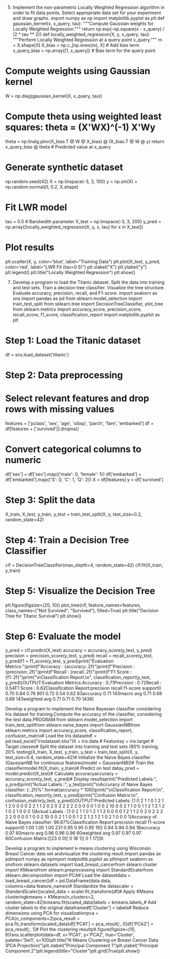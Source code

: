 5. Implement the non-parametric Locally Weighted Regression algorithm in order to fit data points.
Select appropriate data set for your experiment and draw graphs.
import numpy as np
import matplotlib.pyplot as plt
def gaussian_kernel(x, x_query, tau):
"""Compute Gaussian weights for Locally Weighted Regression."""
return np.exp(-np.square(x - x_query) / (2 * tau ** 2))
def locally_weighted_regression(X, y, x_query, tau):
"""Perform Locally Weighted Regression at a query point x_query."""
m = X.shape[0]
X_bias = np.c_[np.ones(m), X] # Add bias term
x_query_bias = np.array([1, x_query]) # Bias term for the query point
# Compute weights using Gaussian kernel
W = np.diag(gaussian_kernel(X, x_query, tau))
# Compute theta using weighted least squares: theta = (X'WX)^(-1) X'Wy
theta = np.linalg.pinv(X_bias.T @ W @ X_bias) @ (X_bias.T @ W @ y)
return x_query_bias @ theta # Predicted value at x_query
# Generate synthetic dataset
np.random.seed(42)
X = np.linspace(-3, 3, 100)
y = np.sin(X) + np.random.normal(0, 0.2, X.shape)
# Fit LWR model
tau = 0.5 # Bandwidth parameter
X_test = np.linspace(-3, 3, 200)
y_pred = np.array([locally_weighted_regression(X, y, x, tau) for x in X_test])
# Plot results
plt.scatter(X, y, color='blue', label="Training Data")
plt.plot(X_test, y_pred, color='red', label="LWR Fit (tau=0.5)")
plt.xlabel("X")
plt.ylabel("y")
plt.legend()
plt.title("Locally Weighted Regression")
plt.show()

7) Develop a program to load the Titanic dataset. Split the data into training and test sets. Train a
decision tree classifier. Visualize the tree structure. Evaluate accuracy, precision, recall, and F1-score.
import seaborn as sns
import pandas as pd
from sklearn.model_selection import train_test_split
from sklearn.tree import DecisionTreeClassifier, plot_tree
from sklearn.metrics import accuracy_score, precision_score, recall_score, f1_score,
classification_report
import matplotlib.pyplot as plt
# Step 1: Load the Titanic dataset
df = sns.load_dataset('titanic')
# Step 2: Data preprocessing
# Select relevant features and drop rows with missing values
features = ['pclass', 'sex', 'age', 'sibsp', 'parch', 'fare', 'embarked']
df = df[features + ['survived']].dropna()
# Convert categorical columns to numeric
df['sex'] = df['sex'].map({'male': 0, 'female': 1})
df['embarked'] = df['embarked'].map({'S': 0, 'C': 1, 'Q': 2})
X = df[features]
y = df['survived']
# Step 3: Split the data
X_train, X_test, y_train, y_test = train_test_split(X, y, test_size=0.2, random_state=42)
# Step 4: Train a Decision Tree Classifier
clf = DecisionTreeClassifier(max_depth=4, random_state=42)
clf.fit(X_train, y_train)
# Step 5: Visualize the Decision Tree
plt.figure(figsize=(20, 10))
plot_tree(clf, feature_names=features, class_names=["Not Survived", "Survived"], filled=True)
plt.title("Decision Tree for Titanic Survival")
plt.show()
# Step 6: Evaluate the model
y_pred = clf.predict(X_test)
accuracy = accuracy_score(y_test, y_pred)
precision = precision_score(y_test, y_pred)
recall = recall_score(y_test, y_pred)f1 = f1_score(y_test, y_pred)print("Evaluation Metrics:")print(f"Accuracy : {accuracy:.2f}")print(f"Precision : {precision:.2f}")print(f"Recall : {recall:.2f}")print(f"F1 Score : {f1:.2f}")print("\nClassification Report:\n", classification_report(y_test, y_pred))OUTPUT:Evaluation Metrics:Accuracy : 0.71Precision : 0.72Recall : 0.54F1 Score : 0.62Classification Report:precision recall f1-score support0 0.70 0.84 0.76 801 0.72 0.54 0.62 63accuracy 0.71 143macro avg 0.71 0.69 0.69 143weighted avg 0.71 0.71 0.70 1438)

 Develop a program to implement the Naive Bayesian classifier considering Iris dataset for training.Compute the accuracy of the classifier, considering the test data.PROGRAM:from sklearn.model_selection import train_test_splitfrom sklearn.naive_bayes import GaussianNBfrom sklearn.metrics import accuracy_score, classification_report, confusion_matrix# Load the Iris datasetdf = pd.read_excel("irisdataset.xlsx")X = iris.data # Featuresy = iris.target # Target classes# Split the dataset into training and test sets (80% training, 20% testing)X_train, X_test, y_train, y_test = train_test_split(X, y, test_size=0.4, random_state=42)# Initialize the Naive Bayes classifier (GaussianNB for continuous features)model = GaussianNB()# Train the classifiermodel.fit(X_train, y_train)# Predict on test datay_pred = model.predict(X_test)# Calculate accuracyaccuracy = accuracy_score(y_test, y_pred)# Display resultsprint("Predicted Labels:", y_pred)print("Actual Labels :", y_test)print("\nAccuracy of Naive Bayes classifier: {:.2f}%".format(accuracy * 100))print("\nClassification Report:\n", classification_report(y_test, y_pred))print("Confusion Matrix:\n", confusion_matrix(y_test, y_pred))OUTPUT:Predicted Labels: [1 0 2 1 1 0 1 2 1 1 2 0 0 0 0 2 2 1 1 2 0 2 0 2 2 2 2 2 0 0 0 0 1 0 0 2 10 0 0 2 1 1 0 0 1 1 2 1 2 1 2 1 0 2 1 0 0 0 1]Actual Labels : [1 0 2 1 1 0 1 2 1 1 2 0 0 0 0 1 2 1 1 2 0 2 0 2 2 2 2 2 0 0 0 0 1 0 0 2 10 0 0 2 1 1 0 0 1 2 2 1 2 1 2 1 0 2 1 0 0 0 1]Accuracy of Naive Bayes classifier: 96.67%Classification Report:precision recall f1-score support0 1.00 1.00 1.00 231 0.95 0.95 0.95 192 0.94 0.94 0.94 18accuracy 0.97 60macro avg 0.96 0.96 0.96 60weighted avg 0.97 0.97 0.97 60Confusion Matrix:[[23 0 0][ 0 18 1][ 0 1 17]]9.

 Develop a program to implement k-means clustering using Wisconsin Breast Cancer data set andvisualize the clustering result.import pandas as pdimport numpy as npimport matplotlib.pyplot as pltimport seaborn as snsfrom sklearn.datasets import load_breast_cancerfrom sklearn.cluster import KMeansfrom sklearn.preprocessing import StandardScalerfrom sklearn.decomposition import PCA# Load the datasetdata = load_breast_cancer()df = pd.DataFrame(data.data, columns=data.feature_names)# Standardize the datascaler = StandardScaler()scaled_data = scaler.fit_transform(df)# Apply KMeans clusteringkmeans = KMeans(n_clusters=2, random_state=42)kmeans.fit(scaled_data)labels = kmeans.labels_# Add cluster labels to the original dataframedf['Cluster'] = labels# Reduce dimensions using PCA for visualizationpca = PCA(n_components=2)pca_result = pca.fit_transform(scaled_data)df['PCA1'] = pca_result[:, 0]df['PCA2'] = pca_result[:, 1]# Plot the clustering resultplt.figure(figsize=(10, 6))sns.scatterplot(data=df, x='PCA1', y='PCA2', hue='Cluster', palette='Set1', s=100)plt.title("K-Means Clustering on Breast Cancer Data (PCA Projection)")plt.xlabel("Principal Component 1")plt.ylabel("Principal Component 2")plt.legend(title="Cluster")plt.grid(True)plt.show()